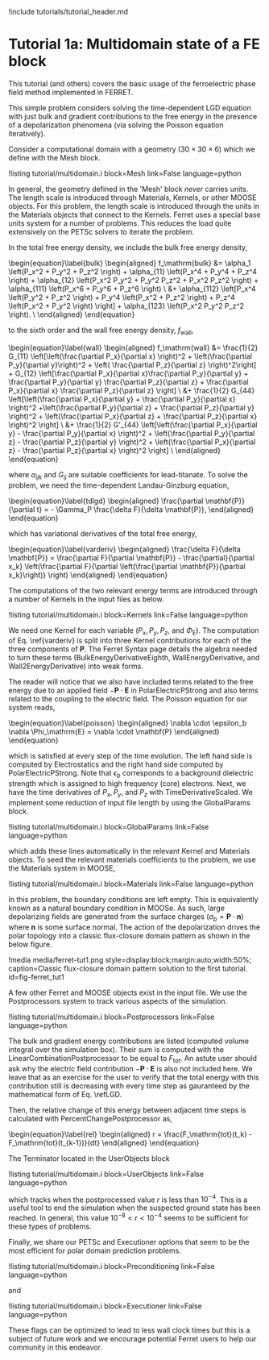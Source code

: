 !include tutorials/tutorial_header.md

# Tutorial 1a: Multidomain state of a FE block

This tutorial (and others) covers the basic usage of the ferroelectric phase field method implemented in FERRET.

This simple problem considers solving the time-dependent LGD equation with just bulk and gradient contributions to the free energy in the presence of a depolarization phenomena (via solving the Poisson equation iteratively).

Consider a computational domain with a geometry $(30\times 30\times 6)$ which we define with the Mesh block.

!listing tutorial/multidomain.i
         block=Mesh
         link=False
         language=python

In general, the geometry defined in the 'Mesh' block *never* carries units. The length scale is introduced through Materials, Kernels, or other MOOSE objects. For this problem, the length scale is introduced through the units in the Materials objects that connect to the Kernels. Ferret uses a special base units system for a number of problems. This reduces the load quite extensively on the PETSc solvers to iterate the problem.

In the total free energy density, we include the bulk free energy density,

\begin{equation}\label{bulk}
\begin{aligned}
f_\mathrm{bulk} &= \alpha_1 \left(P_x^2 + P_y^2 + P_z^2 \right) + \alpha_{11} \left(P_x^4 + P_y^4 + P_z^4 \right)  + \alpha_{12} \left(P_x^2 P_y^2 + P_y^2 P_z^2 + P_x^2 P_z^2 \right) + \alpha_{111} \left(P_x^6 + P_y^6 + P_z^6 \right) \\
&+ \alpha_{112} \left[P_x^4 \left(P_y^2 + P_z^2 \right) + P_y^4 \left(P_x^2 + P_z^2 \right) + P_z^4 \left(P_x^2 + P_y^2 \right) \right] + \alpha_{123} \left(P_x^2 P_y^2 P_z^2 \right). \\
\end{aligned}
\end{equation}

to the sixth order and the wall free energy density, $f_\mathrm{wall}$,

\begin{equation}\label{wall}
\begin{aligned}
f_\mathrm{wall} &= \frac{1}{2} G_{11} \left[\left(\frac{\partial P_x}{\partial x} \right)^2  +  \left(\frac{\partial P_y}{\partial y}\right)^2  + \left( \frac{\partial P_z}{\partial z} \right)^2\right] + G_{12} \left[\frac{\partial P_x}{\partial x}\frac{\partial P_y}{\partial y} +  \frac{\partial P_y}{\partial y} \frac{\partial P_z}{\partial z} +  \frac{\partial P_x}{\partial x} \frac{\partial P_z}{\partial z} \right] \\
&+ \frac{1}{2} G_{44} \left[\left(\frac{\partial P_x}{\partial y}  +   \frac{\partial P_y}{\partial x} \right)^2 +\left(\frac{\partial P_y}{\partial z}  +  \frac{\partial P_z}{\partial y} \right)^2 + \left(\frac{\partial P_x}{\partial z}  +  \frac{\partial P_z}{\partial x} \right)^2  \right] \\
&+ \frac{1}{2} G'_{44} \left[\left(\frac{\partial P_x}{\partial y}  -  \frac{\partial P_y}{\partial x} \right)^2  +  \left(\frac{\partial P_y}{\partial z}  -  \frac{\partial P_z}{\partial y} \right)^2 +  \left(\frac{\partial P_x}{\partial z}  -  \frac{\partial P_z}{\partial x} \right)^2 \right] \\
\end{aligned}
\end{equation}

where $\alpha_{ijk}$ and $G_{ij}$ are suitable coefficients for lead-titanate. To solve the problem, we need the time-dependent Landau-Ginzburg equation,

\begin{equation}\label{tdlgd}
\begin{aligned}
  \frac{\partial \mathbf{P}}{\partial t} = - \Gamma_P \frac{\delta F}{\delta \mathbf{P}},
\end{aligned}
\end{equation}

which has variational derivatives of the total free energy,

\begin{equation}\label{varderiv}
\begin{aligned}
  \frac{\delta F}{\delta \mathbf{P}} = \frac{\partial F}{\partial \mathbf{P}} - \frac{\partial}{\partial x_k} \left(\frac{\partial F}{\partial \left(\frac{\partial \mathbf{P}}{\partial x_k}\right)} \right)
\end{aligned}
\end{equation}

The computations of the two relevant energy terms are introduced through a number of Kernels in the input files as below.

!listing tutorial/multidomain.i
         block=Kernels
         link=False
         language=python

We need one Kernel for each variable ($P_x, P_y, P_z$, and $\Phi_\mathrm{E}$). The computation of Eq. \ref{varderiv} is split into three Kernel contributions for each of the three components of $\mathbf{P}$. The Ferret Syntax page details the algebra needed to turn these terms (BulkEnergyDerivativeEighth, WallEnergyDerivative, and Wall2EnergyDerivative) into weak forms.

The reader will notice that we also have included terms related to the free energy due to an applied field $-\mathbf{P}\cdot\mathbf{E}$ in PolarElectricPStrong and also terms related to the coupling to the electric field. The Poisson equation for our system reads,

\begin{equation}\label{poisson}
\begin{aligned}
 \nabla \cdot \epsilon_b \nabla \Phi_\mathrm{E} = \nabla \cdot \mathbf{P}
\end{aligned}
\end{equation}

which is satisfied at every step of the time evolution. The left hand side is computed by Electrostatics and the right hand side computed by PolarElectricPStrong. Note that $\epsilon_b$ corresponds to a background dielectric strength which is assigned to high frequency (core) electrons. Next, we have the time derivatives of $P_x, P_y$, and $P_z$ with TimeDerivativeScaled. We implement some reduction of input file length by using the GlobalParams block.

!listing tutorial/multidomain.i
         block=GlobalParams
         link=False
         language=python

which adds these lines automatically in the relevant Kernel and Materials objects. To seed the relevant materials coefficients to the problem, we use the Materials system in MOOSE,

!listing tutorial/multidomain.i
         block=Materials
         link=False
         language=python

In this problem, the boundary conditions are left empty. This is equivalently known as a natural boundary condition in MOOSe. As such, large depolarizing fields are generated from the surface charges ($\sigma_b = \mathbf{P}\cdot \mathbf{n}$) where $\mathbf{n}$ is some surface normal. The action of the depolarization drives the polar topology into a classic flux-closure domain pattern as shown in the below figure.

!media media/ferret-tut1.png style=display:block;margin:auto;width:50%; caption=Classic flux-closure domain pattern solution to the first tutorial.  id=fig-ferret_tut1

A few other Ferret and MOOSE objects exist in the input file. We use the Postprocessors system to track various aspects of the simulation.

!listing tutorial/multidomain.i
         block=Postprocessors
         link=False
         language=python

The bulk and gradient energy contributions are listed (computed volume integral over the simulation box). Their sum is computed with the LinearCombinationPostprocessor to be equal to $F_\mathrm{tot}$. An astute user should ask why the electric field contribution $-\mathbf{P}\cdot\mathbf{E}$ is also not included here. We leave that as an exercise for the user to verify that the total energy with this contribution still is decreasing with every time step as gauranteed by the mathematical form of Eq. \refLGD.

Then, the relative change of this energy between adjacent time steps is calculated with PercentChangePostprocessor as,

\begin{equation}\label{rel}
\begin{aligned}
  r = \frac{F_\mathrm{tot}(t_k) - F_\mathrm{tot}(t_{k-1})}{dt}
\end{aligned}
\end{equation}

The Terminator located in the UserObjects block

!listing tutorial/multidomain.i
         block=UserObjects
         link=False
         language=python

which tracks when the postprocessed value $r$ is less than $10^{-4}$. This is a useful tool to end the simulation when the suspected ground state has been reached. In general, this value $10^{-8} < r < 10^{-4}$ seems to be sufficient for these types of problems.

Finally, we share our PETSc and Executioner options that seem to be the most efficient for polar domain prediction problems.

!listing tutorial/multidomain.i
         block=Preconditioning
         link=False
         language=python

and

!listing tutorial/multidomain.i
         block=Executioner
         link=False
         language=python

These flags can be optimized to lead to less wall clock times but this is a subject of future work and we encourage potential Ferret users to help our community in this endeavor.
